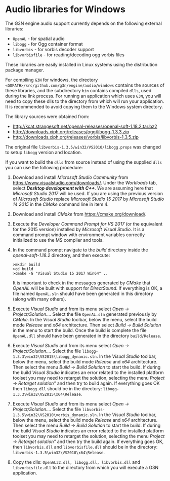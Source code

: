 # Audio libraries for Windows

The G3N engine audio support currently depends on the following external libraries:

- `OpenAL`        - for spatial audio
- `libogg`        - for Ogg container format
- `libvorbis`     - for vorbis decoder support
- `libvorbisfile` - for reading/decoding ogg vorbis files

These libraries are easily installed in Linux systems using the distribution package manager.

For compiling `G3N` for windows, the directory `<GOPATH>/src/github.com/g3n/engine/audio/windows`
contains the sources of these libraries, and the subdirectory `bin` contains compiled `dlls`,
used during the link process. For running an application which uses `G3N`, you will need
to copy these dlls to the directory from which will run your application.
It is recommended to avoid copying them to the Windows system directory.

The library sources were obtained from:
- http://kcat.strangesoft.net/openal-releases/openal-soft-1.18.2.tar.bz2
- http://downloads.xiph.org/releases/ogg/libogg-1.3.3.zip
- http://downloads.xiph.org/releases/vorbis/libvorbis-1.3.5.zip

The original file `libvorbis-1.3.5/win32/VS2010/libogg.props` was changed to setup
`libogg` version and location.

If you want to build the `dlls` from source instead of using the supplied `dlls` you
can use the following procedure:

1. Download and install *Microsoft Studio Community* from https://www.visualstudio.com/downloads/.
   Under the *Workloads* tab, select ***Desktop development with C++***.
   We are assuming here that *Microsoft Studio 2017* will be used. If you are using the previous
   version of *Microsoft Studio* replace *Microsoft Studio 15 2017* by *Microsoft Studio 14 2015*
   in the *CMake* command line in item 4.

2. Download and install *CMake* from https://cmake.org/download/.

3. Execute the *Developer Command Prompt for VS 2017* (or the equivalent for the 2015 version)
   installed by *Microsoft Visual Studio*.
   It is a command prompt window with environment variables correctly initialized to use
   the MS compiler and tools.

4. In the command prompt navigate to the *build* directory inside the *openal-soft-1.18.2* directory, and then execute:
   ```
   >mkdir build
   >cd build
   >cmake -G "Visual Studio 15 2017 Win64" ..
   ``` 
  
   It is important to check in the messages generated by *CMake* that *OpenAL* will be built
   with support for *DirectSound*.
   If everything is OK, a file named `OpenAL.sln` should have been generated in this
   directory (along with many others).

5. Execute *Visual Studio* and from its menu select *Open -> Project/Solution...*.
   Select the file `OpenAL.sln` generated previously by *CMake*.
   In the *Visual Studio* toolbar, below the menu, select the build mode *Release*
   and *x64* architecture.
   Then select *Build -> Build Solution* in the menu to start the build.
   Once the build is complete the file `OpenAL.dll` should have been generated in the directory `build/Release`.
    
6. Execute *Visual Studio* and from its menu select *Open -> Project/Solution...*.
   Select the file `libogg-1.3.3\win32\VS2015\libogg_dynamic.sln`.
   In the *Visual Studio* toolbar, below the menu, select the build mode *Release*
   and *x64* architecture.
   Then select the menu *Build -> Build Solution* to start the build.
   If during the build *Visual Studio* indicates an error related to
   the installed platform toolset you may need to retarget the solution,
   selecting the menu *Project -> Retarget solution"* and then try to build again.
   If everything goes OK then `libogg.dll` should be in the directory:
   `libogg-1.3.3\win32\VS2015\x64\Release`.

7. Execute *Visual Studio* and from its menu select *Open -> Project/Solution...*.
   Select the file `libvorbis-1.3.5\win32\VS2010\vorbis_dynamic.sln`.
   In the *Visual Studio* toolbar, below the menu, select the build mode *Release*
   and *x64* architecture.
   Then select the menu *Build -> Build Solution* to start the build.
   If during the build *Visual Studio* indicates an error related to
   the installed platform toolset you may need to retarget the solution,
   selecting the menu *Project -> Retarget solution"* and then try the build again.
   If everything goes OK, then `libvorbis.dll` and `libvorbisfile.dll` should be in the directory:
   `libvorbis-1.3.5\win32\VS2010\x64\Release`.

8. Copy the dlls: `OpenAL32.dll, libogg.dll, libvorbis.dll` and `libvorbisfile.dll`
   to the directory from which you will execute a G3N application.


